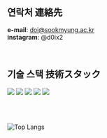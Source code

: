 ## 연락처 連絡先
**e-mail**: doi@sookmyung.ac.kr   
**instagram**: @d0ix2

<br />

## 기술 스택 技術スタック
<img src="https://img.shields.io/badge/HTML5-E34F26.svg?style=for-the-badge&logo=HTML5&logoColor=FFF" /> <img src="https://img.shields.io/badge/CSS-663399.svg?style=for-the-badge&logo=CSS&logoColor=FFF" /> <img src="https://img.shields.io/badge/react-0081A3.svg?style=for-the-badge&logo=react&logoColor=FFF" /> <img src="https://img.shields.io/badge/JavaScript-F7DF1E.svg?style=for-the-badge&logo=JavaScript&logoColor=FFF" /> <img src="https://img.shields.io/badge/Python-3776AB.svg?style=for-the-badge&logo=Python&logoColor=FFF" />    

<br />
<br />

![Top Langs](https://github-readme-stats.vercel.app/api/top-langs/?username=anuraghazra&layout=compact)
